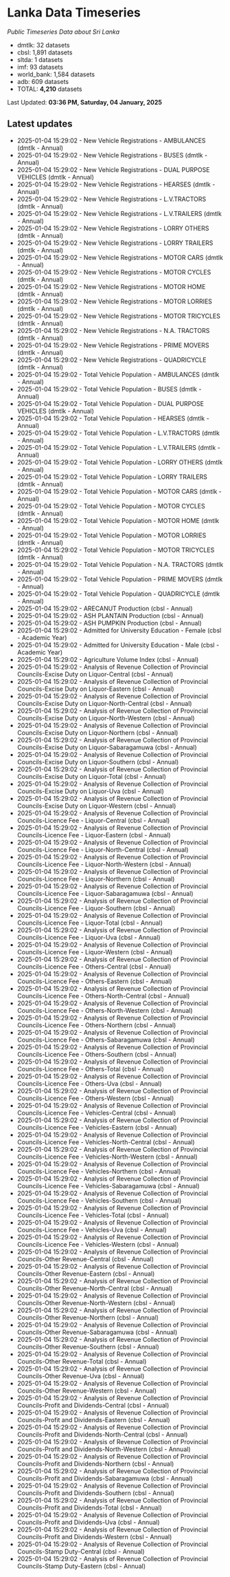 # Lanka Data Timeseries
*Public Timeseries Data about Sri Lanka*

* dmtlk: 32 datasets
* cbsl: 1,891 datasets
* sltda: 1 datasets
* imf: 93 datasets
* world_bank: 1,584 datasets
* adb: 609 datasets
* TOTAL: **4,210** datasets

Last Updated: **03:36 PM, Saturday, 04 January, 2025**

## Latest updates

* 2025-01-04 15:29:02 - New Vehicle Registrations - AMBULANCES (dmtlk - Annual)
* 2025-01-04 15:29:02 - New Vehicle Registrations - BUSES (dmtlk - Annual)
* 2025-01-04 15:29:02 - New Vehicle Registrations - DUAL PURPOSE VEHICLES (dmtlk - Annual)
* 2025-01-04 15:29:02 - New Vehicle Registrations - HEARSES (dmtlk - Annual)
* 2025-01-04 15:29:02 - New Vehicle Registrations - L.V.TRACTORS (dmtlk - Annual)
* 2025-01-04 15:29:02 - New Vehicle Registrations - L.V.TRAILERS (dmtlk - Annual)
* 2025-01-04 15:29:02 - New Vehicle Registrations - LORRY OTHERS (dmtlk - Annual)
* 2025-01-04 15:29:02 - New Vehicle Registrations - LORRY TRAILERS (dmtlk - Annual)
* 2025-01-04 15:29:02 - New Vehicle Registrations - MOTOR CARS (dmtlk - Annual)
* 2025-01-04 15:29:02 - New Vehicle Registrations - MOTOR CYCLES (dmtlk - Annual)
* 2025-01-04 15:29:02 - New Vehicle Registrations - MOTOR HOME (dmtlk - Annual)
* 2025-01-04 15:29:02 - New Vehicle Registrations - MOTOR LORRIES (dmtlk - Annual)
* 2025-01-04 15:29:02 - New Vehicle Registrations - MOTOR TRICYCLES (dmtlk - Annual)
* 2025-01-04 15:29:02 - New Vehicle Registrations - N.A. TRACTORS (dmtlk - Annual)
* 2025-01-04 15:29:02 - New Vehicle Registrations - PRIME MOVERS (dmtlk - Annual)
* 2025-01-04 15:29:02 - New Vehicle Registrations - QUADRICYCLE (dmtlk - Annual)
* 2025-01-04 15:29:02 - Total Vehicle Population - AMBULANCES (dmtlk - Annual)
* 2025-01-04 15:29:02 - Total Vehicle Population - BUSES (dmtlk - Annual)
* 2025-01-04 15:29:02 - Total Vehicle Population - DUAL PURPOSE VEHICLES (dmtlk - Annual)
* 2025-01-04 15:29:02 - Total Vehicle Population - HEARSES (dmtlk - Annual)
* 2025-01-04 15:29:02 - Total Vehicle Population - L.V.TRACTORS (dmtlk - Annual)
* 2025-01-04 15:29:02 - Total Vehicle Population - L.V.TRAILERS (dmtlk - Annual)
* 2025-01-04 15:29:02 - Total Vehicle Population - LORRY OTHERS (dmtlk - Annual)
* 2025-01-04 15:29:02 - Total Vehicle Population - LORRY TRAILERS (dmtlk - Annual)
* 2025-01-04 15:29:02 - Total Vehicle Population - MOTOR CARS (dmtlk - Annual)
* 2025-01-04 15:29:02 - Total Vehicle Population - MOTOR CYCLES (dmtlk - Annual)
* 2025-01-04 15:29:02 - Total Vehicle Population - MOTOR HOME (dmtlk - Annual)
* 2025-01-04 15:29:02 - Total Vehicle Population - MOTOR LORRIES (dmtlk - Annual)
* 2025-01-04 15:29:02 - Total Vehicle Population - MOTOR TRICYCLES (dmtlk - Annual)
* 2025-01-04 15:29:02 - Total Vehicle Population - N.A. TRACTORS (dmtlk - Annual)
* 2025-01-04 15:29:02 - Total Vehicle Population - PRIME MOVERS (dmtlk - Annual)
* 2025-01-04 15:29:02 - Total Vehicle Population - QUADRICYCLE (dmtlk - Annual)
* 2025-01-04 15:29:02 - ARECANUT Production (cbsl - Annual)
* 2025-01-04 15:29:02 - ASH PLANTAIN Production (cbsl - Annual)
* 2025-01-04 15:29:02 - ASH PUMPKIN Production (cbsl - Annual)
* 2025-01-04 15:29:02 - Admitted for University Education - Female (cbsl - Academic Year)
* 2025-01-04 15:29:02 - Admitted for University Education - Male (cbsl - Academic Year)
* 2025-01-04 15:29:02 - Agriculture Volume Index (cbsl - Annual)
* 2025-01-04 15:29:02 - Analysis of Revenue Collection of Provincial Councils-Excise Duty on Liquor-Central (cbsl - Annual)
* 2025-01-04 15:29:02 - Analysis of Revenue Collection of Provincial Councils-Excise Duty on Liquor-Eastern (cbsl - Annual)
* 2025-01-04 15:29:02 - Analysis of Revenue Collection of Provincial Councils-Excise Duty on Liquor-North-Central (cbsl - Annual)
* 2025-01-04 15:29:02 - Analysis of Revenue Collection of Provincial Councils-Excise Duty on Liquor-North-Western (cbsl - Annual)
* 2025-01-04 15:29:02 - Analysis of Revenue Collection of Provincial Councils-Excise Duty on Liquor-Northern (cbsl - Annual)
* 2025-01-04 15:29:02 - Analysis of Revenue Collection of Provincial Councils-Excise Duty on Liquor-Sabaragamuwa (cbsl - Annual)
* 2025-01-04 15:29:02 - Analysis of Revenue Collection of Provincial Councils-Excise Duty on Liquor-Southern (cbsl - Annual)
* 2025-01-04 15:29:02 - Analysis of Revenue Collection of Provincial Councils-Excise Duty on Liquor-Total (cbsl - Annual)
* 2025-01-04 15:29:02 - Analysis of Revenue Collection of Provincial Councils-Excise Duty on Liquor-Uva (cbsl - Annual)
* 2025-01-04 15:29:02 - Analysis of Revenue Collection of Provincial Councils-Excise Duty on Liquor-Western (cbsl - Annual)
* 2025-01-04 15:29:02 - Analysis of Revenue Collection of Provincial Councils-Licence Fee - Liquor-Central (cbsl - Annual)
* 2025-01-04 15:29:02 - Analysis of Revenue Collection of Provincial Councils-Licence Fee - Liquor-Eastern (cbsl - Annual)
* 2025-01-04 15:29:02 - Analysis of Revenue Collection of Provincial Councils-Licence Fee - Liquor-North-Central (cbsl - Annual)
* 2025-01-04 15:29:02 - Analysis of Revenue Collection of Provincial Councils-Licence Fee - Liquor-North-Western (cbsl - Annual)
* 2025-01-04 15:29:02 - Analysis of Revenue Collection of Provincial Councils-Licence Fee - Liquor-Northern (cbsl - Annual)
* 2025-01-04 15:29:02 - Analysis of Revenue Collection of Provincial Councils-Licence Fee - Liquor-Sabaragamuwa (cbsl - Annual)
* 2025-01-04 15:29:02 - Analysis of Revenue Collection of Provincial Councils-Licence Fee - Liquor-Southern (cbsl - Annual)
* 2025-01-04 15:29:02 - Analysis of Revenue Collection of Provincial Councils-Licence Fee - Liquor-Total (cbsl - Annual)
* 2025-01-04 15:29:02 - Analysis of Revenue Collection of Provincial Councils-Licence Fee - Liquor-Uva (cbsl - Annual)
* 2025-01-04 15:29:02 - Analysis of Revenue Collection of Provincial Councils-Licence Fee - Liquor-Western (cbsl - Annual)
* 2025-01-04 15:29:02 - Analysis of Revenue Collection of Provincial Councils-Licence Fee - Others-Central (cbsl - Annual)
* 2025-01-04 15:29:02 - Analysis of Revenue Collection of Provincial Councils-Licence Fee - Others-Eastern (cbsl - Annual)
* 2025-01-04 15:29:02 - Analysis of Revenue Collection of Provincial Councils-Licence Fee - Others-North-Central (cbsl - Annual)
* 2025-01-04 15:29:02 - Analysis of Revenue Collection of Provincial Councils-Licence Fee - Others-North-Western (cbsl - Annual)
* 2025-01-04 15:29:02 - Analysis of Revenue Collection of Provincial Councils-Licence Fee - Others-Northern (cbsl - Annual)
* 2025-01-04 15:29:02 - Analysis of Revenue Collection of Provincial Councils-Licence Fee - Others-Sabaragamuwa (cbsl - Annual)
* 2025-01-04 15:29:02 - Analysis of Revenue Collection of Provincial Councils-Licence Fee - Others-Southern (cbsl - Annual)
* 2025-01-04 15:29:02 - Analysis of Revenue Collection of Provincial Councils-Licence Fee - Others-Total (cbsl - Annual)
* 2025-01-04 15:29:02 - Analysis of Revenue Collection of Provincial Councils-Licence Fee - Others-Uva (cbsl - Annual)
* 2025-01-04 15:29:02 - Analysis of Revenue Collection of Provincial Councils-Licence Fee - Others-Western (cbsl - Annual)
* 2025-01-04 15:29:02 - Analysis of Revenue Collection of Provincial Councils-Licence Fee - Vehicles-Central (cbsl - Annual)
* 2025-01-04 15:29:02 - Analysis of Revenue Collection of Provincial Councils-Licence Fee - Vehicles-Eastern (cbsl - Annual)
* 2025-01-04 15:29:02 - Analysis of Revenue Collection of Provincial Councils-Licence Fee - Vehicles-North-Central (cbsl - Annual)
* 2025-01-04 15:29:02 - Analysis of Revenue Collection of Provincial Councils-Licence Fee - Vehicles-North-Western (cbsl - Annual)
* 2025-01-04 15:29:02 - Analysis of Revenue Collection of Provincial Councils-Licence Fee - Vehicles-Northern (cbsl - Annual)
* 2025-01-04 15:29:02 - Analysis of Revenue Collection of Provincial Councils-Licence Fee - Vehicles-Sabaragamuwa (cbsl - Annual)
* 2025-01-04 15:29:02 - Analysis of Revenue Collection of Provincial Councils-Licence Fee - Vehicles-Southern (cbsl - Annual)
* 2025-01-04 15:29:02 - Analysis of Revenue Collection of Provincial Councils-Licence Fee - Vehicles-Total (cbsl - Annual)
* 2025-01-04 15:29:02 - Analysis of Revenue Collection of Provincial Councils-Licence Fee - Vehicles-Uva (cbsl - Annual)
* 2025-01-04 15:29:02 - Analysis of Revenue Collection of Provincial Councils-Licence Fee - Vehicles-Western (cbsl - Annual)
* 2025-01-04 15:29:02 - Analysis of Revenue Collection of Provincial Councils-Other Revenue-Central (cbsl - Annual)
* 2025-01-04 15:29:02 - Analysis of Revenue Collection of Provincial Councils-Other Revenue-Eastern (cbsl - Annual)
* 2025-01-04 15:29:02 - Analysis of Revenue Collection of Provincial Councils-Other Revenue-North-Central (cbsl - Annual)
* 2025-01-04 15:29:02 - Analysis of Revenue Collection of Provincial Councils-Other Revenue-North-Western (cbsl - Annual)
* 2025-01-04 15:29:02 - Analysis of Revenue Collection of Provincial Councils-Other Revenue-Northern (cbsl - Annual)
* 2025-01-04 15:29:02 - Analysis of Revenue Collection of Provincial Councils-Other Revenue-Sabaragamuwa (cbsl - Annual)
* 2025-01-04 15:29:02 - Analysis of Revenue Collection of Provincial Councils-Other Revenue-Southern (cbsl - Annual)
* 2025-01-04 15:29:02 - Analysis of Revenue Collection of Provincial Councils-Other Revenue-Total (cbsl - Annual)
* 2025-01-04 15:29:02 - Analysis of Revenue Collection of Provincial Councils-Other Revenue-Uva (cbsl - Annual)
* 2025-01-04 15:29:02 - Analysis of Revenue Collection of Provincial Councils-Other Revenue-Western (cbsl - Annual)
* 2025-01-04 15:29:02 - Analysis of Revenue Collection of Provincial Councils-Profit and Dividends-Central (cbsl - Annual)
* 2025-01-04 15:29:02 - Analysis of Revenue Collection of Provincial Councils-Profit and Dividends-Eastern (cbsl - Annual)
* 2025-01-04 15:29:02 - Analysis of Revenue Collection of Provincial Councils-Profit and Dividends-North-Central (cbsl - Annual)
* 2025-01-04 15:29:02 - Analysis of Revenue Collection of Provincial Councils-Profit and Dividends-North-Western (cbsl - Annual)
* 2025-01-04 15:29:02 - Analysis of Revenue Collection of Provincial Councils-Profit and Dividends-Northern (cbsl - Annual)
* 2025-01-04 15:29:02 - Analysis of Revenue Collection of Provincial Councils-Profit and Dividends-Sabaragamuwa (cbsl - Annual)
* 2025-01-04 15:29:02 - Analysis of Revenue Collection of Provincial Councils-Profit and Dividends-Southern (cbsl - Annual)
* 2025-01-04 15:29:02 - Analysis of Revenue Collection of Provincial Councils-Profit and Dividends-Total (cbsl - Annual)
* 2025-01-04 15:29:02 - Analysis of Revenue Collection of Provincial Councils-Profit and Dividends-Uva (cbsl - Annual)
* 2025-01-04 15:29:02 - Analysis of Revenue Collection of Provincial Councils-Profit and Dividends-Western (cbsl - Annual)
* 2025-01-04 15:29:02 - Analysis of Revenue Collection of Provincial Councils-Stamp Duty-Central (cbsl - Annual)
* 2025-01-04 15:29:02 - Analysis of Revenue Collection of Provincial Councils-Stamp Duty-Eastern (cbsl - Annual)